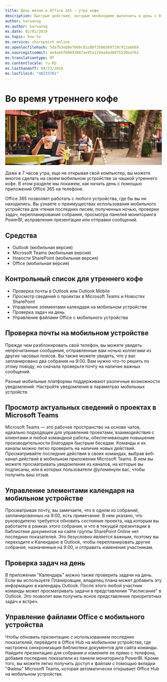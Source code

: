 ```yaml
---
title: День жизни в Office 365 — утро кофе
description: Быстрые действия, которые необходимо выполнить в день с Office 365
author: karuanag
ms.author: karuanag
ms.date: 02/01/2019
ms.topic: how-to
ms.service: sharepoint online
ms.openlocfilehash: 5da7b3eb0e7b66c81c0bf3586509719c912ab609
ms.sourcegitcommit: ee4aebf60893887ae95a1294a9ad8975539ea762
ms.translationtype: MT
ms.contentlocale: ru-RU
ms.lasthandoff: 09/23/2020
ms.locfileid: "48233701"
---
```

# <a name="during-morning-coffee"></a>Во время утреннего кофе

![Изображение утреннего кофе](media/ditl_coffee.png)

Даже в 7 часов утра, еще не открывая свой компьютер, вы можете многое сделать на своем мобильном устройстве за чашкой утреннего кофе. В этом разделе мы покажем, как начать день с помощью приложений Office 365 на телефоне.

Office 365 позволяет работать с любого устройства, где бы вы ни находились. Вы узнаете о преимуществах использования мобильного устройства для чтения последних писем, полученных ночью, проверки задач, перепланирования собрания, просмотра панелей мониторинга PowerBI, исправления презентации или отправки сообщений. 

## <a name="tools"></a>Средства
- Outlook (мобильная версия)
- Microsoft Teams (мобильная версия)
- Новости SharePoint (мобильная версия)
- Office (мобильная версия)

## <a name="checklist-for-your-morning-coffee"></a>Контрольный список для утреннего кофе
- Проверка почты в Outlook или Outlook Mobile
- Просмотр сведений о проектах в Microsoft Teams и Новостях SharePoint
- Управление элементами календаря на мобильном устройстве
- Проверка задач на день
- Управление файлами Office с мобильного устройства 

## <a name="check-mail-from-your-mobile-device"></a>Проверка почты на мобильном устройстве
Прежде чем разблокировать свой телефон, вы можете увидеть непрочитанные сообщения, отправленные вам ночью коллегами из других часовых поясов. Вы также можете увидеть, что у вас запланировано два собрания на 9:00. Вам нужно что-то решить по этому поводу, но сначала проверьте почту на наличие важных сообщений.

Разные мобильные платформы поддерживают различные возможности уведомлений. Настройте уведомления в параметрах мобильных устройств. 

## <a name="get-up-to-date-on-projects-in-microsoft-teams"></a>Просмотр актуальных сведений о проектах в Microsoft Teams
Microsoft Teams — это рабочее пространство на основе чатов, идеально подходящее для управления проектами, взаимодействия с клиентами и любой командной работы, обеспечивающее повышение производительности благодаря быстрым беседам. Команды и их каналы можно легко проверить на наличие новых действий. Просматривайте последние действия в своих командах, выбрав веб-канал действий в мобильном приложении Microsoft Teams. В нем вы можете просматривать уведомления из каналов, на которые вы подписаны, или в которых пользователи @упомянули вас, чтобы получить ваш отзыв.  

## <a name="manage-calendar-items-on-your-mobile-device"></a>Управление элементами календаря на мобильном устройстве
Просматривая почту, вы замечаете, что в одном из собраний, запланированных на 9:00, есть примечание. В нем указано, что руководителю требуется обновить состояние проекта, над которым вы работаете в рамках этого собрания, и что в текущей презентации в библиотеке документов на сайте группы SharePoint Online нет последних показателей. Это безусловно является важным, поэтому вы переходите к Календарю в Outlook, чтобы перепланировать другие собрания, назначенные на 9:00, и отправить изменения участникам.

## <a name="check-tasks-for-the-day"></a>Проверка задач на день
В приложении "Календарь" можно также проверить задачи на день. Если вы используете Планировщик, владелец плана может добавить эту информацию в календарь Outlook. После этого любой участник команды может просматривать задачи в представлении "Расписание" в Outlook. Это позволит вам получить ясное представление приоритетных задач и встреч.  

## <a name="manage-office-files-from-your-mobile-device"></a>Управление файлами Office с мобильного устройства
Чтобы обновить презентацию с использованием последних показателей, перейдите в Office Hub на мобильном устройстве, где настроена синхронизация библиотеки документов для сайта команды. Найдите презентацию для собрания и измените ее прямо с телефона, добавив последние показатели из панели мониторинга PowerBI. Кроме того, вы можете легко получить доступ к файлам с помощью вкладки "Файлы" Microsoft Teams, которая автоматически открывает Office Hub на мобильном устройстве. 
